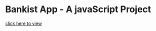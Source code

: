 # Bankist App - A javaScript Project


[click here to view](https://dinesh-banking-app.netlify.app/)